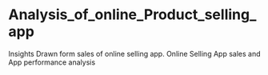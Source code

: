 # Analysis_of_online_Product_selling_app
Insights Drawn form sales of online selling app.
Online Selling App sales and App performance analysis
